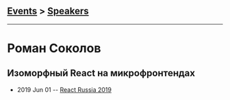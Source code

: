 ## [Events](../README.md) > [Speakers](../speakers.md)
---

# Роман Соколов

## Изоморфный React на микрофронтендах
- 2019 Jun 01 -- [React Russia 2019](https://www.youtube.com/watch?v=Kz4KRsb3JfU&list=PLxa0i_ba1uugnX3ZKdzxgtnWdpMuePZh6&index=4&t=0s)    
